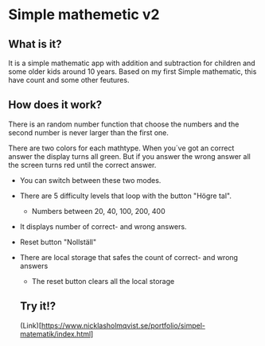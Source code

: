 # Simple mathemetic v2

## What is it?
It is a simple mathematic app with addition and subtraction for children and some older kids around 10 years.
Based on my first Simple mathematic, this have count and some other feutures.

## How does it work?
There is an random number function that choose the numbers and the second number is never larger than the first one.

There are two colors for each mathtype.
When you´ve got an correct answer the display turns all green.
But if you answer the wrong answer all the screen turns red until the correct answer.

- You can switch between these two modes.
- There are 5 difficulty levels that loop with the button "Högre tal".
  - Numbers between 20, 40, 100, 200, 400
- It displays number of correct- and wrong answers.
- Reset button "Nollställ"
- There are local storage that safes the count of correct- and wrong answers
  - The reset button clears all the local storage
  
  ## Try it!?
  (Link)[https://www.nicklasholmqvist.se/portfolio/simpel-matematik/index.html]
